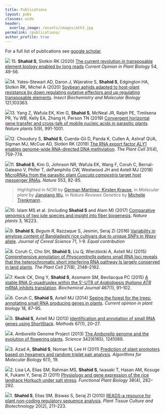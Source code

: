 ```yaml
---
title: Publications
layout: pubs
classes: wide
header:
  overlay_image: /assets/images/ath3.jpg
permalink: /publications/
author_profile: true
---
```


For a full list of publications see [google scholar](https://scholar.google.com/citations?user=lez4bcIAAAAJ&hl=en).


[![](/assets/pubs/2020_long_reads.jpg)](https://doi.org/10.1016/j.pbi.2019.12.012) 15\. __Shahid S__, Slotkin RK (2020) [The current revolution in transposable element biology enabled by long reads](https://doi.org/10.1016/j.pbi.2019.12.012) *Current Opinion in Plant Biology* 54, 49-56.

[![](/assets/pubs/2020_aphid.png)](https://doi.org/10.1016/j.ibmb.2020.103363)14\. Yates-Stewart AD, Daron J, Wijeratne S, __Shahid S__, Edgington HA, Slotkin RK, Michel A (2020) [Soybean aphids adapted to host-plant resistance by down regulating putative effectors and up regulating transposable elements](https://doi.org/10.1016/j.ibmb.2020.103363). *Insect Biochemistry and Molecular Biology* 121,103363.

[![](/assets/pubs/2019_hgt.png)](https://doi.org/10.1038/s41477-019-0458-0)13\. Yang Z, Wafula EK, Kim G, __Shahid S__, McNeal JR, Ralph PE, Timilsena PR, Yu WB, Kelly EA, Zhang H, Person TN (2019) [Convergent horizontal gene transfer and cross-talk of mobile nucleic acids in parasitic plants](https://doi.org/10.1038/s41477-019-0458-0). *Nature plants* 5(9), 991-1001.

[![](/assets/pubs/2019_ALY1.png)](http://dx.doi.org/10.1105/tpc.18.00624)12\. Choudury S, __Shahid S__, Cuerda-Gil D, Panda K, Cullen A, Ashraf QUA, Sigman MJ, McCue AD, Slotkin RK (2019) [The RNA export factor ALY1 enables genome-wide RNA-directed DNA methylation](http://dx.doi.org/10.1105/tpc.18.00624). *The Plant Cell* 31(4), 759-774.

[![](/assets/pubs/2018_cuscuta.png)](http://dx.doi.org/10.1038/nature25027)11\. __Shahid S__, Kim G, Johnson NR, Wafula EK, Wang F, Coruh C, Bernal-Galeano V, Phifer T, dePamphilis CW, Westwood JH and Axtell MJ (2018) [MicroRNAs from the parasitic plant *Cuscuta* *campestris* target host messenger RNAs](http://dx.doi.org/10.1038/nature25027). *Nature* 553, 82-85.

> Highlighted in *NCRI* by [German Martinez, Kirsten Krause](http://ncri.amegroups.com/article/view/4462),
> in *Molecular plant* by [Jianqiang Wu](https://www.sciencedirect.com/science/article/pii/S1674205218300546),
> in *Nature Reviews Genetics* by [Michelle Trenkmann](https://www.nature.com/articles/nrg.2018.3).

[![](/assets/pubs/2016_jute.png)](http://dx.doi.org/10.1038/nplants.2016.223)10\. Islam MS et al. (including __Shahid S__ and Alam M) (2017) [Comparative genomics of two jute species and insight into fiber biogenesis](http://dx.doi.org/10.1038/nplants.2016.223). *Nature plants* 3, 16223.

[![](/assets/pubs/2016_waxy.png)](http://dx.doi.org/10.1016/j.jcs.2016.07.006)9\. __Shahid S__*, Begum R*, Razzaque S, Jesmin, Seraj ZI (2016) [Variability in amylose content of Bangladeshi rice cultivars due to unique SNPs in *Waxy* allele](http://dx.doi.org/10.1016/j.jcs.2016.07.006). *Journal of Cereal Science* 71, 1-9. *Equal contribution*

[![](/assets/pubs/2015_moss.png)](http://dx.doi.org/10.1105/tpc.15.00228)8\. Coruh C, Cho SH, __Shahid S__, Liu Q, Wierzbicki A, Axtell MJ (2015) [Comprehensive annotation of *Physcomitrella patens* small RNA loci reveals that the heterochromatic short interfering RNA pathway Is largely conserved in land plants](http://dx.doi.org/10.1105/tpc.15.00228). *The Plant Cell* 27(8), 2148–2162.

[![](/assets/pubs/2015_g.png)](http://dx.doi.org/10.1042/BJ20141063)7\. Kwok CK, Ding Y, __Shahid S__, Assmann SM, Bevilacqua PC (2015) [A stable RNA G-quadruplex within the 5′-UTR of *Arabidopsis thaliana ATR* mRNA inhibits translation](http://dx.doi.org/10.1042/BJ20141063). *Biochemical Journal* 467(1), 91–102.

[![](/assets/pubs/2014_forest.png)](https://dx.doi.org/10.1016/j.pbi.2014.02.008)6\. Coruh C, __Shahid S__, Axtell MJ (2014) [Seeing the forest for the trees: annotating small RNA producing genes in plants](https://dx.doi.org/10.1016/j.pbi.2014.02.008). *Current opinion in plant biology* 18, 87–95.

[![](/assets/pubs/2014_shortstack.png)](http://dx.doi.org/10.1016/j.ymeth.2013.10.004)5\. __Shahid S__, Axtell MJ (2013) [Identification and annotation of small RNA genes using ShortStack](http://dx.doi.org/10.1016/j.ymeth.2013.10.004). *Methods* 67(1), 20–27.

[![](/assets/pubs/2013_amborella.png)](http:dx.doi.org/10.1126/science.1241089)4\. *Amborella* Genome Project (2013) [The *Amborella* genome and the evolution of flowering plants](http:dx.doi.org/10.1126/science.1241089). *Science* 342(6165), 1241089.

[![](/assets/pubs/2011_promoters.png)](http://dx.doi.org/10.1186/1748-7188-6-19)3\. Azad A, __Shahid S__, Noman N, Lee H (2011) [Prediction of plant promoters based on hexamers and random triplet pair analysis](http://dx.doi.org/10.1186/1748-7188-6-19). *Algorithms for Molecular Biology* 6(1), 19.

[![](/assets/pubs/2011_horkuch.png)](http://dx.doi.org/10.1071/FP10198)2\. Lisa LA, Elias SM, Rahman MS, __Shahid S__, Iwasaki T, Hasan AM, Kosuge K, Fukami Y, Seraj ZI (2011) [Physiology and gene expression of the rice landrace Horkuch under salt stress](http://dx.doi.org/10.1071/FP10198). *Functional Plant Biology* 38(4), 282–292.

[![](/assets/pubs/2010_reads.png)](http://dx.doi.org/10.3329/ptcb.v20i2.6916)1\. __Shahid S__, Elias SM, Biswas S, Seraj ZI (2010) [READS-a resource for plant non-coding regulatory sequence analysis](http://dx.doi.org/10.3329/ptcb.v20i2.6916). *Plant Tissue Culture and Biotechnology* 20(2), 211–223.
